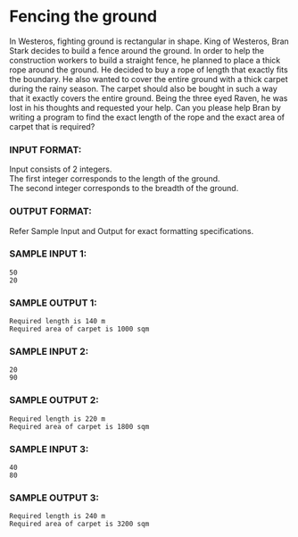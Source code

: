 # Fencing the ground

In Westeros, fighting ground is rectangular in shape. King of Westeros, Bran Stark decides to build a fence around the ground. In order to help the construction workers to build a straight fence, he planned to place a thick rope around the ground. He decided to buy a rope of length that exactly fits the boundary. He also wanted to cover the entire ground with a thick carpet during the rainy season. The carpet should also be bought in such a way that it exactly covers the entire ground. Being the three eyed Raven, he was lost in his thoughts and requested your help. Can you please help Bran by writing a program to find the exact length of the rope and the exact area of carpet that is required?

### INPUT FORMAT:

Input consists of 2 integers. <br>
The first integer corresponds to the length of the ground. <br>
The second integer corresponds to the breadth of the ground.

### OUTPUT FORMAT:

Refer Sample Input and Output for exact formatting specifications.

### SAMPLE INPUT 1:

```
50
20
```

### SAMPLE OUTPUT 1:

```
Required length is 140 m
Required area of carpet is 1000 sqm
```

### SAMPLE INPUT 2:

```
20
90
```

### SAMPLE OUTPUT 2:

```
Required length is 220 m
Required area of carpet is 1800 sqm
```

### SAMPLE INPUT 3:

```
40
80
```

### SAMPLE OUTPUT 3:

```
Required length is 240 m
Required area of carpet is 3200 sqm
```
